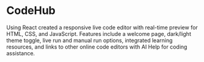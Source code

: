 # CodeHub
<p> Using React created a responsive live code editor with real-time preview for HTML, CSS, and JavaScript.
 Features include a welcome page, dark/light theme toggle, live run and manual run options, integrated
 learning resources, and links to other online code editors with AI Help for coding assistance.</p>
